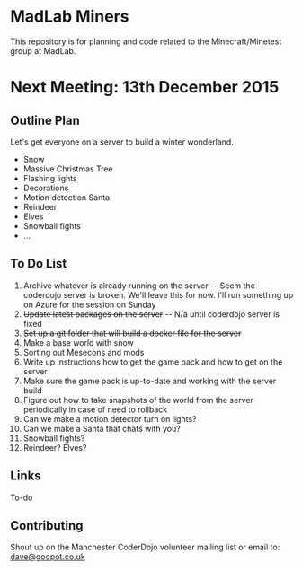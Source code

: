 MadLab Miners
=============

This repository is for planning and code related to the Minecraft/Minetest group at MadLab.

Next Meeting:  13th December 2015
===========================

Outline Plan
------------

Let's get everyone on a server to build a winter wonderland.

  * Snow 
  * Massive Christmas Tree
  * Flashing lights
  * Decorations
  * Motion detection Santa
  * Reindeer
  * Elves
  * Snowball fights
  * ...

To Do List
----------

  1. ~~Archive whatever is already running on the server~~ -- Seem the coderdojo server is broken.  We'll leave this for now.  I'll run something up on Azure for the session on Sunday
  2. ~~Update latest packages on the server~~ -- N/a until coderdojo server is fixed
  3. ~~Set up a git folder that will build a docker file for the server~~
  4. Make a base world with snow
  5. Sorting out Mesecons and mods
  6. Write up instructions how to get the game pack and how to get on the server
  7. Make sure the game pack is up-to-date and working with the server build
  8. Figure out how to take snapshots of the world from the server periodically in case of need to rollback
  9. Can we make a motion detector turn on lights?
  10. Can we make a Santa that chats with you?
  11. Snowball fights?
  12. Reindeer?  Elves?


Links
--------------
To-do


Contributing
------------

Shout up on the Manchester CoderDojo volunteer mailing list or email to: dave@goopot.co.uk
